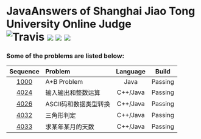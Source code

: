 JavaAnswers of Shanghai Jiao Tong University Online Judge  
![Travis](https://img.shields.io/travis/rust-lang/rust.svg?style=flat)
![](https://img.shields.io/badge/Language-C++-orange.svg?style=flat)
![](https://img.shields.io/badge/Language-Java-orange.svg?style=flat)
![](https://img.shields.io/badge/Answers-5-blue.svg)
========
### Some of the problems are listed below:
|                 Sequence                 | Problem       | Language |  Build  |
| :--------------------------------------: | :------------ | :------: | :-----: |
| [1000](https://acm.sjtu.edu.cn/OnlineJudge/problem/1000) | A+B Problem   |   Java   | Passing |
| [4024](https://acm.sjtu.edu.cn/OnlineJudge/problem/4024) | 输入输出和整数运算     | C++/Java | Passing |
| [4026](https://acm.sjtu.edu.cn/OnlineJudge/problem/4026) | ASCII码和数据类型转换 | C++/Java | Passing |
| [4032](https://acm.sjtu.edu.cn/OnlineJudge/problem/4032) | 三角形判定         | C++/Java | Passing |
| [4033](https://acm.sjtu.edu.cn/OnlineJudge/problem/4033) | 求某年某月的天数      | C++/Java | Passing |

